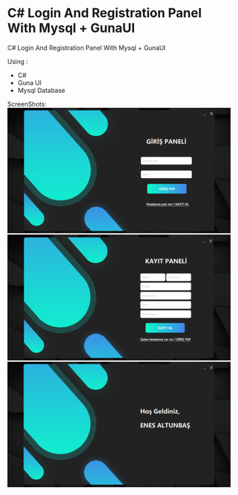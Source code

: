 #  C# Login And Registration Panel With Mysql + GunaUI
 C# Login And Registration Panel With Mysql + GunaUI
 
Using : 
* C#
* Guna UI
* Mysql Database

ScreenShots:
![Login](https://raw.githubusercontent.com/enessaltunbas/login-registration-panel-sql/main/ScreenShots/login.png)
![SignUp](https://raw.githubusercontent.com/enessaltunbas/login-registration-panel-sql/main/ScreenShots/register.png)
![Home](https://raw.githubusercontent.com/enessaltunbas/login-registration-panel-sql/main/ScreenShots/home.png)
